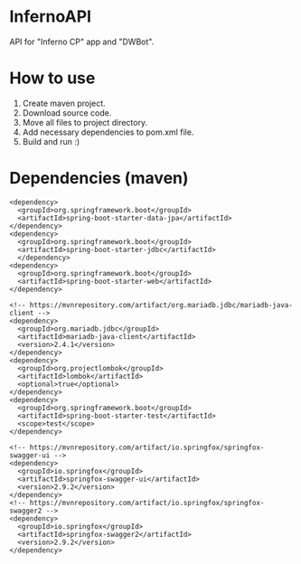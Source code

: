 # InfernoAPI
API for "Inferno CP" app and "DWBot".

# How to use

1. Create maven project.
2. Download source code.
3. Move all files to project directory.
4. Add necessary dependencies to pom.xml file.
5. Build and run :)

# Dependencies (maven)
```
<dependency>
  <groupId>org.springframework.boot</groupId>
  <artifactId>spring-boot-starter-data-jpa</artifactId>
</dependency>
<dependency>
  <groupId>org.springframework.boot</groupId>
  <artifactId>spring-boot-starter-jdbc</artifactId>
  </dependency>
<dependency>
  <groupId>org.springframework.boot</groupId>
  <artifactId>spring-boot-starter-web</artifactId>
</dependency>

<!-- https://mvnrepository.com/artifact/org.mariadb.jdbc/mariadb-java-client -->
<dependency>
  <groupId>org.mariadb.jdbc</groupId>
  <artifactId>mariadb-java-client</artifactId>
  <version>2.4.1</version>
</dependency>
<dependency>
  <groupId>org.projectlombok</groupId>
  <artifactId>lombok</artifactId>
  <optional>true</optional>
</dependency>
<dependency>
  <groupId>org.springframework.boot</groupId>
  <artifactId>spring-boot-starter-test</artifactId>
  <scope>test</scope>
</dependency>

<!-- https://mvnrepository.com/artifact/io.springfox/springfox-swagger-ui -->
<dependency>
  <groupId>io.springfox</groupId>
  <artifactId>springfox-swagger-ui</artifactId>
  <version>2.9.2</version>
</dependency>
<!-- https://mvnrepository.com/artifact/io.springfox/springfox-swagger2 -->
<dependency>
  <groupId>io.springfox</groupId>
  <artifactId>springfox-swagger2</artifactId>
  <version>2.9.2</version>
</dependency>
 ```
